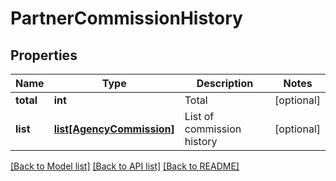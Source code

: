 # PartnerCommissionHistory

## Properties
Name | Type | Description | Notes
------------ | ------------- | ------------- | -------------
**total** | **int** | Total | [optional] 
**list** | [**list[AgencyCommission]**](AgencyCommission.md) | List of commission history | [optional] 

[[Back to Model list]](../README.md#documentation-for-models) [[Back to API list]](../README.md#documentation-for-api-endpoints) [[Back to README]](../README.md)


